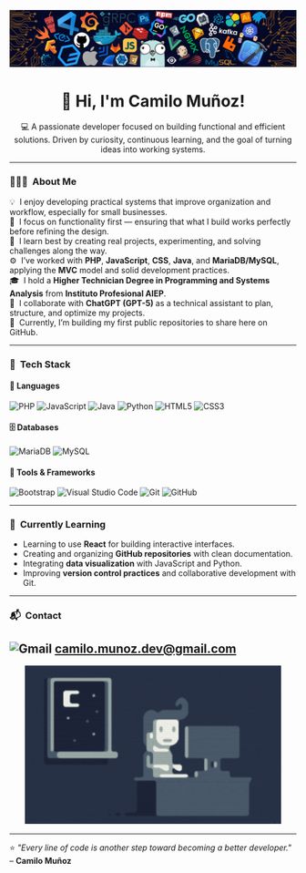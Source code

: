 ![Github Banner](https://github.com/Jaydeep-Yadav/Jaydeep-Yadav/blob/main/banner.png)
<h1 align="center">👋 Hi, I'm Camilo Muñoz!</h1>

<p align="center">
💻 A passionate developer focused on building functional and efficient solutions.  
Driven by curiosity, continuous learning, and the goal of turning ideas into working systems.  
</p>

---

### 👨🏻‍💻 &nbsp;About Me

💡 &nbsp;I enjoy developing practical systems that improve organization and workflow, especially for small businesses.\
🎯 &nbsp;I focus on functionality first — ensuring that what I build works perfectly before refining the design.\
🧠 &nbsp;I learn best by creating real projects, experimenting, and solving challenges along the way.\
⚙️ &nbsp;I’ve worked with **PHP**, **JavaScript**, **CSS**, **Java**, and **MariaDB/MySQL**, applying the **MVC** model and solid development practices.\
🎓 &nbsp;I hold a **Higher Technician Degree in Programming and Systems Analysis** from **Instituto Profesional AIEP**.\
🤝 &nbsp;I collaborate with **ChatGPT (GPT-5)** as a technical assistant to plan, structure, and optimize my projects.\
🚀 &nbsp;Currently, I’m building my first public repositories to share here on GitHub.

---

### 🧰 &nbsp;Tech Stack

#### 💬 Languages
![PHP](https://img.shields.io/badge/php-%23777BB4.svg?style=for-the-badge&logo=php&logoColor=white)
![JavaScript](https://img.shields.io/badge/javascript-%23323330.svg?style=for-the-badge&logo=javascript&logoColor=%23F7DF1E)
![Java](https://img.shields.io/badge/java-%23ED8B00.svg?style=for-the-badge&logo=openjdk&logoColor=white)
![Python](https://img.shields.io/badge/python-3670A0?style=for-the-badge&logo=python&logoColor=ffdd54)
![HTML5](https://img.shields.io/badge/html5-%23E34F26.svg?style=for-the-badge&logo=html5&logoColor=white)
![CSS3](https://img.shields.io/badge/css3-%231572B6.svg?style=for-the-badge&logo=css3&logoColor=white)

#### 🗄️ Databases
![MariaDB](https://img.shields.io/badge/MariaDB-003545?style=for-the-badge&logo=mariadb&logoColor=white)
![MySQL](https://img.shields.io/badge/mysql-4479A1.svg?style=for-the-badge&logo=mysql&logoColor=white)

#### 🧩 Tools & Frameworks
![Bootstrap](https://img.shields.io/badge/bootstrap-%23563D7C.svg?style=for-the-badge&logo=bootstrap&logoColor=white)
![Visual Studio Code](https://img.shields.io/badge/Visual%20Studio%20Code-0078d7.svg?style=for-the-badge&logo=visual-studio-code&logoColor=white)
![Git](https://img.shields.io/badge/git-%23F05033.svg?style=for-the-badge&logo=git&logoColor=white)
![GitHub](https://img.shields.io/badge/github-%23121011.svg?style=for-the-badge&logo=github&logoColor=white)

---

### 🌱 &nbsp;Currently Learning

- Learning to use **React** for building interactive interfaces.  
- Creating and organizing **GitHub repositories** with clean documentation.  
- Integrating **data visualization** with JavaScript and Python.  
- Improving **version control practices** and collaborative development with Git.

---

### 📬 &nbsp;Contact

![Gmail](https://img.shields.io/badge/Gmail-D14836?style=for-the-badge&logo=gmail&logoColor=white) **camilo.munoz.dev@gmail.com**  
---

<p align="center">
  <img src="https://raw.githubusercontent.com/AVS1508/AVS1508/master/assets/Night-Coding.gif" alt="Night Coding" width="450"/>
</p>

---

⭐️ _"Every line of code is another step toward becoming a better developer."_  
– **Camilo Muñoz**
